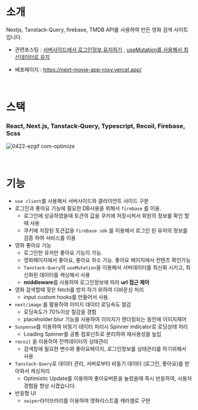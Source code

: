
# 소개

Nextjs, Tanstack-Query, firebase, TMDB API를 사용하여 만든 영화 검색 사이트 입니다.

- 관련포스팅 : <a href="https://velog.io/@hyubbb/Next.jsfirebase-%EC%84%9C%EB%B2%84%EC%82%AC%EC%9D%B4%EB%93%9C%EC%97%90%EC%84%9C-cookie%EB%A1%9C-%EB%A1%9C%EA%B7%B8%EC%9D%B8%EC%A0%95%EB%B3%B4-%EA%B0%80%EC%A0%B8%EC%98%A4%EA%B8%B0">서버사이드에서 로그인정보 유지하기</a>
,
<a href="https://velog.io/@hyubbb/useMutation%EB%A5%BC-%EC%82%AC%EC%9A%A9%ED%95%B4%EB%B3%B4%EC%9E%90">useMutation를 사용해서 최신데이터로 유지</a>

- 배포페이지 : https://next-movie-app-rosy.vercel.app/

<br>


# 스택

### React, Next.js, Tanstack-Query, Typescript, Recoil, Firebase, Scss



![0422-ezgif com-optimize](https://github.com/hyubbb/nextjs-learn-app/assets/32926006/a1c86bd0-8b6d-4178-a415-2e986a4de620)



<br>

# 기능


- `use client`를 사용해서 서버사이드와 클라이언트 사이드 구분
- 로그인과 좋아요 기능에 필요한 DB사용을 위해서 `firebase` 를 이용.
    - 로그인에 성공하였을때 토큰의 값을 쿠키에 저장시켜서 회원의 정보를 확인 할 때 사용
    - 쿠키에 저장된 토큰값을 `firebase sdk` 를 이용해서 로그인 된 유저의 정보를 검증 하여 서비스를 이용
- 영화 좋아요 기능
    - 로그인한 유저만 좋아요 기능이 가능.
    - 영화페이지에서 좋아요, 좋아요 취소 가능. 좋아요 페이지에서 컨텐츠 확인가능
    - `Tanstack-Query`의 `useMutation`을 이용해서 서버데이터를 최신화 시키고, 최신화된 데이터를 캐싱해서 사용
    - **middleware**를 사용하여 로그인정보에 따라 **url 접근 제어**
- 영화 검색할때 잦은 fetch를 방지 하기 위하여 디바운싱 처리
    - input custom  hooks를 만들어서 사용.
- `next/image` 를 활용하여 이미지 데이터 로딩속도 절감
    - 로딩속도가 70%이상 절감을 경험
    - placeholder:blur 기능을 사용하여 이미지가 렌더링되는 동안에 이미지제어
- `Suspense`를 이용하여 비동기 데이터 처리시 Spinner indicator로 로딩상태 처리
    - Loading Spinner를 공통 컴포넌트로 분리하여 재사용성을 높임
- `recoil` 을 이용하여 전역데이터의 상태관리
    - 검색창에 필요한 변수와 좋아요페이지, 로그인정보를 상태관리를 하기위해서 사용
- `Tanstack-Query`로 데이터 관리, 서버로부터 비동기 데이터 (로그인, 좋아요)를 받아와서 캐싱처리
    - Optimistic Update를 이용하여 좋아요버튼을 눌렀을때 즉시 반응하여, 사용자 경험을 향상 시켰습니다.
- 반응형 UI
    - `swiper`라이브러리를 이용하여  영화리스트를 캐러셀로 구현
